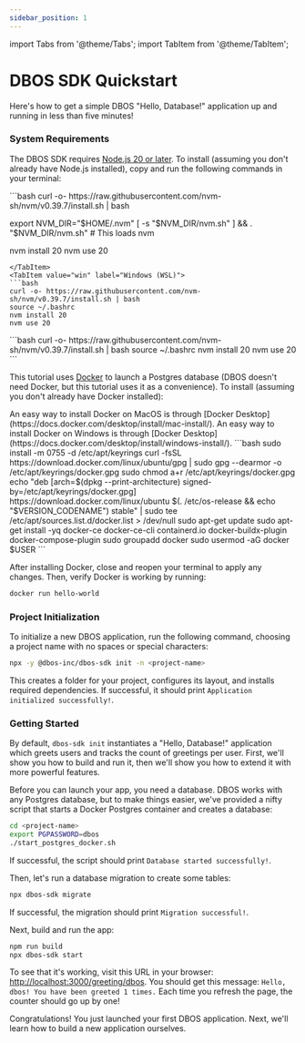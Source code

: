 ```yaml
---
sidebar_position: 1
---
```


import Tabs from '@theme/Tabs';
import TabItem from '@theme/TabItem';


# DBOS SDK Quickstart

Here's how to get a simple DBOS "Hello, Database!" application up and running in less than five minutes!

### System Requirements
The DBOS SDK requires [Node.js 20 or later](https://nodejs.org/en).  To install (assuming you don't already have Node.js installed), copy and run the following commands in your terminal:

<Tabs groupId="operating-systems">
  <TabItem value="mac" label="macOS">
  ```bash
curl -o- https://raw.githubusercontent.com/nvm-sh/nvm/v0.39.7/install.sh | bash

export NVM_DIR="$HOME/.nvm"
[ -s "$NVM_DIR/nvm.sh" ] && \. "$NVM_DIR/nvm.sh"  # This loads nvm

nvm install 20
nvm use 20
  ```
  </TabItem>
  <TabItem value="win" label="Windows (WSL)">
  ```bash
curl -o- https://raw.githubusercontent.com/nvm-sh/nvm/v0.39.7/install.sh | bash
source ~/.bashrc
nvm install 20
nvm use 20
  ```
  </TabItem>
  <TabItem value="ubuntu" label="Ubuntu">
  ```bash
curl -o- https://raw.githubusercontent.com/nvm-sh/nvm/v0.39.7/install.sh | bash
source ~/.bashrc
nvm install 20
nvm use 20
  ```
  </TabItem>
</Tabs>

This tutorial uses [Docker](https://www.docker.com/) to launch a Postgres database (DBOS doesn't need Docker, but this tutorial uses it as a convenience).  To install (assuming you don't already have Docker installed):

<Tabs groupId="operating-systems">
  <TabItem value="mac" label="macOS">
  An easy way to install Docker on MacOS is through [Docker Desktop](https://docs.docker.com/desktop/install/mac-install/).
  </TabItem>
  <TabItem value="win" label="Windows (WSL)">
  An easy way to install Docker on Windows is through [Docker Desktop](https://docs.docker.com/desktop/install/windows-install/).
  </TabItem>
  <TabItem value="ubuntu" label="Ubuntu">
  ```bash
sudo install -m 0755 -d /etc/apt/keyrings
curl -fsSL https://download.docker.com/linux/ubuntu/gpg | sudo gpg --dearmor -o /etc/apt/keyrings/docker.gpg
sudo chmod a+r /etc/apt/keyrings/docker.gpg
echo "deb [arch=$(dpkg --print-architecture) signed-by=/etc/apt/keyrings/docker.gpg] https://download.docker.com/linux/ubuntu $(. /etc/os-release && echo "$VERSION_CODENAME") stable" | sudo tee /etc/apt/sources.list.d/docker.list > /dev/null
sudo apt-get update
sudo apt-get install -yq docker-ce docker-ce-cli containerd.io docker-buildx-plugin docker-compose-plugin
sudo groupadd docker
sudo usermod -aG docker $USER
  ```
  </TabItem>
</Tabs>

After installing Docker, close and reopen your terminal to apply any changes. Then, verify Docker is working by running:

```bash
docker run hello-world
```

### Project Initialization

To initialize a new DBOS application, run the following command, choosing a project name with no spaces or special characters:

```bash
npx -y @dbos-inc/dbos-sdk init -n <project-name>
```

This creates a folder for your project, configures its layout, and installs required dependencies.
If successful, it should print `Application initialized successfully!`.

### Getting Started

By default, `dbos-sdk init` instantiates a "Hello, Database!" application which greets users and tracks the count of greetings per user.
First, we'll show you how to build and run it, then we'll show you how to extend it with more powerful features.

Before you can launch your app, you need a database.
DBOS works with any Postgres database, but to make things easier, we've provided a nifty script that starts a Docker Postgres container and creates a database:

```bash
cd <project-name>
export PGPASSWORD=dbos
./start_postgres_docker.sh
```

If successful, the script should print `Database started successfully!`.

Then, let's run a database migration to create some tables:

```bash
npx dbos-sdk migrate
```

If successful, the migration should print `Migration successful!`.

Next, build and run the app:

```bash
npm run build
npx dbos-sdk start
```

To see that it's working, visit this URL in your browser: [http://localhost:3000/greeting/dbos](http://localhost:3000/greeting/dbos).  You should get this message: `Hello, dbos! You have been greeted 1 times.` Each time you refresh the page, the counter should go up by one!

Congratulations!  You just launched your first DBOS application.
Next, we'll learn how to build a new application ourselves.
